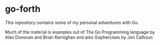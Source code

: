 # go-forth
This repository contains some of my personal adventures with Go.

Much of the material is examples out of The Go Programming language by Alan Donovan and Brian Kernighan and also Gophercises by Jon Calhoun
